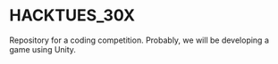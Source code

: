 # HACKTUES_30X
Repository for a coding competition. Probably, we will be developing a game using Unity.
